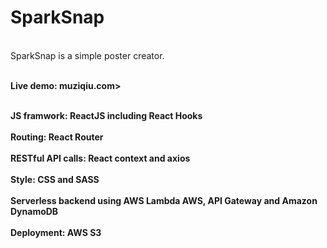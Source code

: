 # SparkSnap
<br>SparkSnap is a simple poster creator.</br>

<br><strong> Live demo: muziqiu.com><strong></br>

<br>JS framwork: ReactJS including React Hooks</br>
<br>Routing: React Router</br>
<br>RESTful API calls: React context and axios</br>
<br>Style: CSS and SASS</br>
<br>Serverless backend using AWS Lambda AWS, API Gateway and Amazon DynamoDB</br>
<br>Deployment: AWS S3</br>
